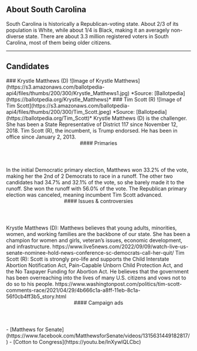 ## About South Carolina
South Carolina is historically a Republican-voting state. About 2/3 of its population is White, while about 1/4 is Black, making it an averagely non-diverse state. There are about 3.3 million registered voters in South Carolina, most of them being older citizens.

---

## Candidates

<Grid>
  <Box>
    ### Krystle Matthews (D)
    ![Image of Krystle Matthews](https://s3.amazonaws.com/ballotpedia-api4/files/thumbs/200/300/Krystle_Matthews1.jpg)
    *Source: [Ballotpedia](https://ballotpedia.org/Krystle_Matthews)*
  </Box>
  <Box>
    ### Tim Scott (R)
    ![Image of Tim Scott](https://s3.amazonaws.com/ballotpedia-api4/files/thumbs/200/300/Tim_Scott.jpeg)
    *Source: [Ballotpedia](https://ballotpedia.org/Tim_Scott)*
  </Box>

  <Box>
    Krystle Matthews (D) is the challenger. She has been a State Representative of District 117 since November 12, 2018.
  </Box>
  <Box>
    Tim Scott (R), the incumbent, is Trump endorsed. He has been in office since January 2, 2013.
  </Box>

  <Header>
    #### Primaries
  </Header>
  <Box>
    In the initial Democratic primary election, Matthews won 33.2% of the vote, making her the 2nd of 2 Democrats to race in a runoff. The other two candidates had 34.7% and 32.1% of the vote, so she barely made it to the runoff. She won the runoff with 56.0% of the vote.
  </Box>
  <Box>
    The Republican primary election was canceled, meaning incumbent Tim Scott advanced.
  </Box>

  <Header>
    #### Issues & controversies
  </Header>

  <WideBox>
    Krystle Matthews (D): Matthews believes that young adults, minorities, women, and working families are the backbone of our state. She has been a champion for women and girls, veteran’s issues, economic development, and infrastructure. https://www.live5news.com/2022/09/09/watch-live-us-senate-nominee-hold-news-conference-sc-democrats-call-her-quit/
    Tim Scott (R): Scott is strongly pro-life and supports the Child Interstate Abortion Notification Act, Pain-Capable Unborn Child Protection Act, and the No Taxpayer Funding for Abortion Act. He believes that the government has been overreaching into the lives of many U.S. citizens and vows not to do so to his people. https://www.washingtonpost.com/politics/tim-scott-comments-race/2021/04/29/4b666c1a-a8ff-11eb-8c1a-56f0cb4ff3b5_story.html
  </WideBox>
 
  <Header>
    #### Campaign ads
  </Header>
  <Box>
    - [Matthews for Senate](https://www.facebook.com/MatthewsforSenate/videos/1315631449182817/)
  </Box>
  <Box>
    - [Cotton to Congress](https://youtu.be/InXywlQLCbc)
  </Box>
</Grid>
